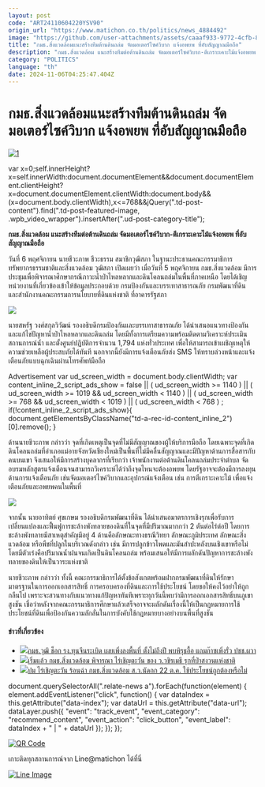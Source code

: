 ```yaml
---
layout: post
code: "ART24110604220YSV90"
origin_url: "https://www.matichon.co.th/politics/news_4884492"
image: "https://github.com/user-attachments/assets/caaaf933-9772-4cfb-8b4e-c3b853f92075"
title: "กมธ.สิ่งแวดล้อมแนะสร้างทีมต้านดินถล่ม จัดมอเตอร์ไซค์วิบาก แจ้งอพยพ ที่อับสัญญาณมือถือ"
description: "กมธ.สิ่งแวดล้อม แนะสร้างทีมต่อต้านดินถล่ม จัดมอเตอร์ไซค์วิบาก-ตีเกราะเคาะไม้แจ้งอพยพ ที่อับสัญญาณมือถือ"
category: "POLITICS"
language: "th"
date: 2024-11-06T04:25:47.404Z
---
```


# กมธ.สิ่งแวดล้อมแนะสร้างทีมต้านดินถล่ม จัดมอเตอร์ไซค์วิบาก แจ้งอพยพ ที่อับสัญญาณมือถือ

[![](https://www.matichon.co.th/wp-content/uploads/2024/11/1-67.jpg "1")](https://www.matichon.co.th/wp-content/uploads/2024/11/1-67.jpg)

var x=0;self.innerHeight?x=self.innerWidth:document.documentElement&&document.documentElement.clientHeight?x=document.documentElement.clientWidth:document.body&&(x=document.body.clientWidth),x<=768&&jQuery(".td-post-content").find(".td-post-featured-image, .wpb\_video\_wrapper").insertAfter(".ud-post-category-title");

**กมธ.สิ่งแวดล้อม แนะสร้างทีมต่อต้านดินถล่ม จัดมอเตอร์ไซค์วิบาก-ตีเกราะเคาะไม้แจ้งอพยพ ที่อับสัญญาณมือถือ**

วันที่ 6 พฤศจิกายน นายชีวะภาพ ชีวะธรรม สมาชิกวุฒิสภา ในฐานะประธานคณะกรรมาธิการทรัพยากรธรรมชาติและสิ่งแวดล้อม วุฒิสภา เปิดเผยว่า เมื่อวันที่ 5 พฤศจิกายน กมธ.สิ่งแวดล้อม มีการประชุมเพื่อพิจารณาศึกษากรณีภาวะน้ำป่าไหลหลากและดินโคลนถล่มในพื้นที่ภาคเหนือ โดยได้เชิญหน่วยงานที่เกี่ยวข้องเข้าให้ข้อมูลประกอบด้วย กรมป้องกันและบรรเทาสาธารณภัย กรมพัฒนาที่ดิน และสำนักงานคณะกรรมการนโยบายที่ดินแห่งชาติ ที่อาคารรัฐสภา

![](https://www.matichon.co.th/wp-content/uploads/2024/11/465643080_569652752277065_8896252222534467279_n.jpg)

นายสหรัฐ วงศ์สกุลวิวัฒน์ รองอธิบดีกรมป้องกันและบรรเทาสาธารณภัย ได้นำเสนอแนวทางป้องกันและแก้ไขปัญหาน้ำป่าไหลหลากและดินถล่ม โดยมีทั้งการเตรียมความพร้อมติดตามวิเคราะห์ประเมินสถานการณ์น้ำ และตั้งศูนย์ปฏิบัติการจำนวน 1,794 แห่งทั่วประเทศ เพื่อให้สามารถเข้าเผชิญเหตุให้ความช่วยเหลือผู้ประสบภัยได้ทันที นอกจากนี้ยังมีการแจ้งเตือนภัยส่ง SMS ให้ทราบล่วงหน้าและแจ้งเตือนภัยแบบฉุกเฉินผ่านโทรศัพท์มือถือ

Advertisement var ud\_screen\_width = document.body.clientWidth; var content\_inline\_2\_script\_ads\_show = false || ( ud\_screen\_width >= 1140 ) || ( ud\_screen\_width >= 1019 && ud\_screen\_width < 1140 ) || ( ud\_screen\_width >= 768 && ud\_screen\_width < 1019 ) || ( ud\_screen\_width < 768 ) ; if(!content\_inline\_2\_script\_ads\_show){ document.getElementsByClassName("td-a-rec-id-content\_inline\_2")\[0\].remove(); }

ด้านนายชีวะภาพ กล่าวว่า จุดที่เกิดเหตุเป็นจุดที่ไม่มีสัญญาณของผู้ให้บริการมือถือ โดยเฉพาะจุดที่เกิดดินโคลนถล่มที่อำเภอแม่อายจังหวัดเชียงใหม่เป็นพื้นที่ไม่มีคลื่นสัญญาณและมีปัญหาด้านการสื่อสารกับคนบนเขา จึงเสนอให้มีการสร้างบุคลากรที่เรียกว่า เจ้าพนักงานต่อต้านดินโคลนถล่มประจำตำบล จัดอบรมหลักสูตรแจ้งเตือนจนสามารถวิเคราะห์ได้ว่าถึงจุดไหนจะต้องอพยพ โดยรัฐอาจจะต้องมีการลงทุนด้านการแจ้งเตือนภัย เช่นจัดมอเตอร์ไซค์วิบากและอุปกรณ์แจ้งเตือน เช่น การตีเกราะเคาะไม้ เพื่อแจ้งเตือนภัยและอพยพคนในพื้นที่

![](https://www.matichon.co.th/wp-content/uploads/2024/11/465721629_569652788943728_6420646365058500512_n.jpg)

จากนั้น นายอาทิตย์ ศุขเกษม รองอธิบดีกรมพัฒนาที่ดิน ได้นำเสนอมาตรการเชิงรุกเพื่อรับการเปลี่ยนแปลงและฟื้นฟูการชะล้างพังทลายของดินที่ในจุดที่มีปริมาณมากกว่า 2 ตันต่อไร่ต่อปี โดยการชะล้างพังทลายมีสาเหตุสำคัญมีอยู่ 4 ด้านคือลักษณะทางธรณีวิทยา ลักษณะภูมิประเทศ ลักษณะสิ่งแวดล้อม หรือพืชที่ปลูกในบริเวณดังกล่าว เช่น มีการปลูกข้าวโพดและมันสำปะหลังบนเชิงเขาหรือไม่ โดยมีตัวเร่งคือปริมาณน้ำฝนจนเกิดเป็นดินโคลนถล่ม พร้อมเสนอให้มีการผลักดันปัญหาการชะล้างพังทลายของดินให้เป็นวาระแห่งชาติ

นายชีวะภาพ กล่าวว่า ทั้งนี้ คณะกรรมาธิการได้ตั้งข้อสังเกตพร้อมฝากกรมพัฒนาที่ดินให้รักษามาตรฐานในการออกเอกสารสิทธิ์ การครอบครองที่ดินและการใช้ประโยชน์ โดยขอให้คงไว้อย่าให้ถูกกลืนไป เพราะจะสวนทางกับแนวทางแก้ปัญหาทันทีเพราะทุกวันนี้พบว่ามีการออกเอกสารสิทธิ์บนภูเขาสูงชัน เชื่อว่าหลังจากคณะกรรมาธิการศึกษาแล้วเสร็จอาจจะผลักดันเรื่องนี้ให้เป็นกฎหมายการใช้ประโยชน์ที่ดินเพื่อป้องกันความลักลั่นในการบังคับใช้กฎหมายบางอย่างบนพื้นที่สูงชัน

#### ข่าวที่เกี่ยวข้อง

*   [![](https://www.matichon.co.th/wp-content/uploads/2024/10/11-198.jpg)กมธ.วุฒิ ช็อก รง.ทุนจีนระเบิด เผยเพิ่งลงพื้นที่ ตั้งไม่ถึงปี พบพิรุธอื้อ แถมก๊าซเพิ่งรั่ว ปชช.ผวา](https://www.matichon.co.th/region/news_4867171)
*   [![](https://www.matichon.co.th/wp-content/uploads/2024/10/111-71.jpg)เริ่มแล้ว กมธ.สิ่งแวดล้อม พิจารณา ไร่เชิญตะวัน ของ ว.วชิรเมธี รุกที่ป่าสงวนแห่งชาติ](https://www.matichon.co.th/politics/news_4858700)
*   [![](https://www.matichon.co.th/wp-content/uploads/2024/10/ไร่เชิญตะวัน-เชียงราย.jpg)ปม ไร่เชิญตะวัน ร้อนฉ่า กมธ.สิ่งแวดล้อม ส.ว.นัดถก 22 ต.ค. ใช้ประโยชน์ถูกต้องหรือไม่](https://www.matichon.co.th/politics/news_4856317)

document.querySelectorAll(".relate-news a").forEach(function(element) { element.addEventListener("click", function() { var dataIndex = this.getAttribute("data-index"); var dataUrl = this.getAttribute("data-url"); dataLayer.push({ "event": "track\_event", "event\_category": "recommend\_content", "event\_action": "click\_button", "event\_label": dataIndex + " | " + dataUrl }); }); });

[![QR Code](https://www.matichon.co.th/wp-content/uploads/2023/07/wob1371z.jpg)](https://lin.ee/ht0nDxX)

เกาะติดทุกสถานการณ์จาก Line@matichon ได้ที่นี่

[![Line Image](https://www.matichon.co.th/wp-content/uploads/2023/07/th.png)](https://lin.ee/ht0nDxX)